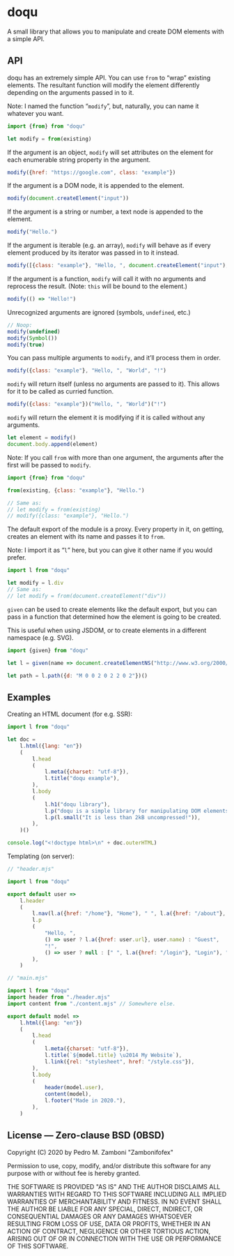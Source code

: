 doqu
===

A small library that allows you to manipulate and create DOM elements with a simple API.

API
---

doqu has an extremely simple API. You can use `from` to “wrap” existing elements. The resultant function will modify the element differently depending on the arguments passed in to it.

Note: I named the function “`modify`”, but, naturally, you can name it whatever you want.

~~~JavaScript
import {from} from "doqu"

let modify = from(existing)
~~~

If the argument is an object, `modify` will set attributes on the element for each enumerable string property in the argument.

~~~JavaScript
modify({href: "https://google.com", class: "example"})
~~~

If the argument is a DOM node, it is appended to the element.

~~~JavaScript
modify(document.createElement("input"))
~~~

If the argument is a string or number, a text node is appended to the element.

~~~JavaScript
modify("Hello.")
~~~

If the argument is iterable (e.g. an array), `modify` will behave as if every element produced by its iterator was passed in to it instead.

~~~JavaScript
modify([{class: "example"}, "Hello, ", document.createElement("input"), "!"])
~~~

If the argument is a function, `modify` will call it with no arguments and reprocess the result. (Note: `this` will be bound to the element.)

~~~JavaScript
modify(() => "Hello!")
~~~

Unrecognized arguments are ignored (symbols, `undefined`, etc.)

~~~JavaScript
// Noop:
modify(undefined)
modify(Symbol())
modify(true)
~~~

You can pass multiple arguments to `modify`, and it’ll process them in order.

~~~JavaScript
modify({class: "example"}, "Hello, ", "World", "!")
~~~

`modify` will return itself (unless no arguments are passed to it). This allows for it to be called as curried function.

~~~JavaScript
modify({class: "example"})("Hello, ", "World")("!")
~~~

`modify` will return the element it is modifying if it is called without any arguments.

~~~JavaScript
let element = modify()
document.body.append(element)
~~~

Note: If you call `from` with more than one argument, the arguments after the first will be passed to `modify`.

~~~JavaScript
import {from} from "doqu"

from(existing, {class: "example"}, "Hello.")

// Same as:
// let modify = from(existing)
// modify({class: "example"}, "Hello.")
~~~

The default export of the module is a proxy. Every property in it, on getting, creates an element with its name and passes it to `from`.

Note: I import it as “`l`” here, but you can give it other name if you would prefer.

~~~JavaScript
import l from "doqu"

let modify = l.div
// Same as:
// let modify = from(document.createElement("div"))
~~~

`given` can be used to create elements like the default export, but you can pass in a function that determined how the element is going to be created.

This is useful when using JSDOM, or to create elements in a different namespace (e.g. SVG).

~~~JavaScript
import {given} from "doqu"

let l = given(name => document.createElementNS("http://www.w3.org/2000/svg", name))

let path = l.path({d: "M 0 0 2 0 2 2 0 2"})()
~~~

Examples
---

Creating an HTML document (for e.g. SSR):

~~~JavaScript
import l from "doqu"

let doc =
	l.html({lang: "en"})
	(
		l.head
		(
			l.meta({charset: "utf-8"}),
			l.title("doqu example"),
		),
		l.body
		(
			l.h1("doqu library"),
			l.p("doqu is a simple library for manipulating DOM elements in JS."),
			l.p(l.small("It is less than 2kB uncompressed!")),
		),
	)()

console.log("<!doctype html>\n" + doc.outerHTML)
~~~

Templating (on server):

~~~JavaScript
// "header.mjs"

import l from "doqu"

export default user =>
	l.header
	(
		l.nav(l.a({href: "/home"}, "Home"), " ", l.a({href: "/about"}, "About"), " ", l.a({href: "/contact"}, "Contact")),
		l.p
		(
			"Hello, ",
			() => user ? l.a({href: user.url}, user.name) : "Guest",
			"!",
			() => user ? null : [" ", l.a({href: "/login"}, "Login"), " ", l.a({href: "/join"}, "Join")],
		),
	)
~~~

~~~JavaScript
// "main.mjs"

import l from "doqu"
import header from "./header.mjs"
import content from "./content.mjs" // Somewhere else.

export default model =>
	l.html({lang: "en"})
	(
		l.head
		(
			l.meta({charset: "utf-8"}),
			l.title(`${model.title} \u2014 My Website`),
			l.link({rel: "stylesheet", href: "/style.css"}),
		),
		l.body
		(
			header(model.user),
			content(model),
			l.footer("Made in 2020."),
		),
	)
~~~

License — Zero-clause BSD (0BSD)
---

Copyright (C) 2020 by Pedro M. Zamboni "Zambonifofex"

Permission to use, copy, modify, and/or distribute this software for any purpose with or without fee is hereby granted.

THE SOFTWARE IS PROVIDED "AS IS" AND THE AUTHOR DISCLAIMS ALL WARRANTIES WITH REGARD TO THIS SOFTWARE INCLUDING ALL IMPLIED WARRANTIES OF MERCHANTABILITY AND FITNESS. IN NO EVENT SHALL THE AUTHOR BE LIABLE FOR ANY SPECIAL, DIRECT, INDIRECT, OR CONSEQUENTIAL DAMAGES OR ANY DAMAGES WHATSOEVER RESULTING FROM LOSS OF USE, DATA OR PROFITS, WHETHER IN AN ACTION OF CONTRACT, NEGLIGENCE OR OTHER TORTIOUS ACTION, ARISING OUT OF OR IN CONNECTION WITH THE USE OR PERFORMANCE OF THIS SOFTWARE.
